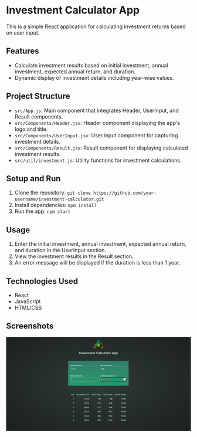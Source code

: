 # Investment Calculator App

This is a simple React application for calculating investment returns based on user input.

## Features

- Calculate investment results based on initial investment, annual investment, expected annual return, and duration.
- Dynamic display of investment details including year-wise values.

## Project Structure

- `src/App.js`: Main component that integrates Header, UserInput, and Result components.
- `src/Components/Header.jsx`: Header component displaying the app's logo and title.
- `src/Components/UserInput.jsx`: User input component for capturing investment details.
- `src/Components/Result.jsx`: Result component for displaying calculated investment results.
- `src/util/investment.js`: Utility functions for investment calculations.

## Setup and Run

1. Clone the repository: `git clone https://github.com/your-username/investment-calculator.git`
2. Install dependencies: `npm install`
3. Run the app: `npm start`

## Usage

1. Enter the initial investment, annual investment, expected annual return, and duration in the UserInput section.
2. View the investment results in the Result section.
3. An error message will be displayed if the duration is less than 1 year.

## Technologies Used

- React
- JavaScript
- HTML/CSS

## Screenshots

![Investment Calculator](https://github.com/PRIYAGRAJ2610/Investment-Calculator/raw/main/01-starting-project/src/assets/Working_Output/Investment_Calculator.PNG)


